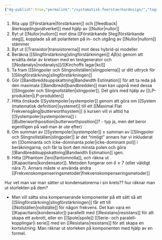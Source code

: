 ```yaml
---
{"dg-publish":true,"permalink":"/systematisk-foerstaerkardesign/","tags":["analogelektronik"]}
---
```



1. Rita upp [[Förstärkare\|förstärkaren]] och [[feedback\|återkopplingsnätverket]] med hjälp av [[Nullor\|nullor]]
2. Byt ut [[Nullor\|nullorn]] mot dina [[Förstärkande Steg\|förstärkande steg]], kopplade så att polariteten på in- och utgång av [[Nullor\|nullorn]] stämmer
3. Byt ut [[Transistor\|transistorerna]] mot dess hybrid-pi modeller
4. Beräkna [[Slingförstärkning\|slingförstärkningen]] $A \beta(s)$ genom att ersätta delar av kretsen med en testgenerator och [[Nodanalys\|nodanalys]]/[[Kirchoffs lagar\|kcl]] 
5. Ta fram [[Slingpoler och Slingnollställen\|slingpolerna]] ur ditt uttryck för [[Slingförstärkning\|slingförstärkningen]]
6. Gör [[Bandbreddsuppskattning\|Bandwidth Estimation]] för att ta reda på den maximala [[Bandbredd\|bandbredden]] man kan uppnå med dessa [[Slingpoler och Slingnollställen\|slingpoler]]. Det görs med hjälp av [[LP-produkten\|LP-produkten]]
7. Hitta önskade [[Systempoler\|systempoler]] genom att göra om [[System (matematisk definition)\|systemet]] till ett [[Maximal Flat Frekvensgång\|butterworthsystem]] (i kursen vill vi alltid ha [[Systempoler\|systempolerna]] i [[Butterworthposition\|butterworthposition]]? - typ ja, men det beror egentligen på vad man är ute efter)
8. Om summan av [[Systempoler\|systempoler]] $\geq$ summan av [[Slingpoler och Slingnollställen\|slingpoler]] är det “rimligt” annars har vi inkluderat en [[Dominanta och Icke-dominanta poler\|icke-dominant pol]] i beräkningarna, och får ta bort den minsta polen och göra [[Bandbreddsuppskattning\|Bandwidth Estimation]] igen.
9. Hitta [[Phantom Zero\|fantomnolla]], och räkna ut [[Kapacitans\|kondensator]]. Metoden fungerar om $\delta \geq 7$ (eller väldigt nära 7). Annars måste vi använda andra [[Frekvenskompenseringsmetoder\|frekvenskompenseringsmetoder]]


 Hur vet man var man sätter ut kondensatorerna i sin krets?? hur räknar man ut storlekten på dem? 
 - Man vill sätta sina kompenserande komponenter på ett sätt så att [[Slingförstärkning\|slingförstärkningen]] får ett till [[Nollställen\|nollställe]] för någon frekvens. Det kan vara en [[Kapacitans\|kondensator]] parallellt med [[Resistans\|resistans]] för att skapa ett avbrott, eller en [[Spole\|spole]] [[Serie- och paralell-kopplingar\|i serie]] med en [[Resistans\|resistans]] för att skapa en kortslutning. Man räknar ut storleken på komponenten med hjälp av en formel. 
